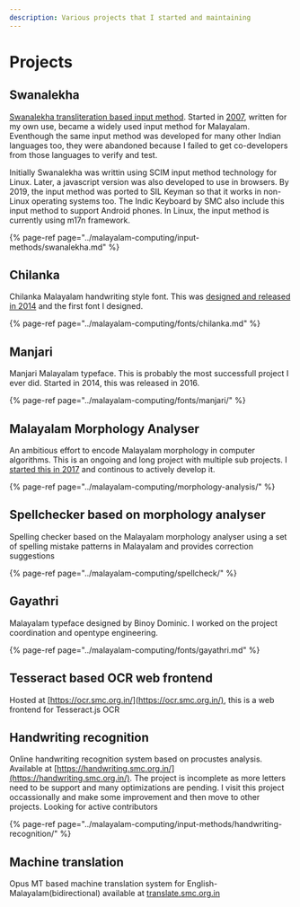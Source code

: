 ```yaml
---
description: Various projects that I started and maintaining
---
```


# Projects

## Swanalekha

[Swanalekha transliteration based input method](https://swanalekha.smc.org.in/). Started in [2007](https://thottingal.in/blog/2007/06/18/scim-malayalam-phonetic-input-method-with-lookup-table/), written for my own use, became a widely used input method for Malayalam. Eventhough the same input method was developed for many other Indian languages too, they were abandoned because I failed to get co-developers from those languages to verify and test. 

Initially Swanalekha was writtin using SCIM input method technology for Linux. Later, a javascript version was also developed to use in browsers. By 2019, the input method was ported to SIL Keyman so that it works in non-Linux operating systems too. The Indic Keyboard by SMC also include this input method to support Android phones. In Linux, the input method is currently using m17n framework.

{% page-ref page="../malayalam-computing/input-methods/swanalekha.md" %}

## Chilanka

Chilanka Malayalam handwriting style font. This was [designed and released in 2014](https://thottingal.in/blog/2014/10/27/new-handwriting-style-font-for-malayalam-chilanka/) and the first font I designed. 

{% page-ref page="../malayalam-computing/fonts/chilanka.md" %}

## Manjari

Manjari Malayalam typeface. This is probably the most successfull project I ever did. Started in 2014, this was released in 2016.

{% page-ref page="../malayalam-computing/fonts/manjari/" %}

## Malayalam Morphology Analyser

An ambitious effort to encode Malayalam morphology in computer algorithms. This is an ongoing and long project with multiple sub projects. I [started this in 2017](https://thottingal.in/blog/2017/11/26/towards-a-malayalam-morphology-analyser/) and continous to actively develop it.

{% page-ref page="../malayalam-computing/morphology-analysis/" %}

## Spellchecker based on morphology analyser

Spelling checker based on the Malayalam morphology analyser using a set of spelling mistake patterns in Malayalam and provides correction suggestions

{% page-ref page="../malayalam-computing/spellcheck/" %}

## Gayathri

Malayalam typeface designed by Binoy Dominic. I worked on the project coordination and opentype engineering. 

{% page-ref page="../malayalam-computing/fonts/gayathri.md" %}

## Tesseract based OCR web frontend

Hosted at [https://ocr.smc.org.in/](https://ocr.smc.org.in/), this is a web frontend for Tesseract.js OCR

## Handwriting recognition

Online handwriting recognition system based on procustes analysis. Available at [https://handwriting.smc.org.in/](https://handwriting.smc.org.in/). The project is incomplete as more letters need to be support and many optimizations are pending. I visit this project occassionally and make some improvement and then move to other projects. Looking for active contributors

{% page-ref page="../malayalam-computing/input-methods/handwriting-recognition/" %}

## Machine translation 

Opus MT based machine translation system for English-Malayalam\(bidirectional\) available at [translate.smc.org.in](https://translate.smc.org.in)







